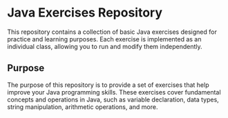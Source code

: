 # Java Exercises Repository

This repository contains a collection of basic Java exercises designed for practice and learning purposes. Each exercise is implemented as an individual class, allowing you to run and modify them independently.

## Purpose

The purpose of this repository is to provide a set of exercises that help improve your Java programming skills. These exercises cover fundamental concepts and operations in Java, such as variable declaration, data types, string manipulation, arithmetic operations, and more.
